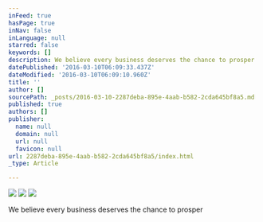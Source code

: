 ```yaml
---
inFeed: true
hasPage: true
inNav: false
inLanguage: null
starred: false
keywords: []
description: We believe every business deserves the chance to prosper
datePublished: '2016-03-10T06:09:33.437Z'
dateModified: '2016-03-10T06:09:10.960Z'
title: ''
author: []
sourcePath: _posts/2016-03-10-2287deba-895e-4aab-b582-2cda645bf8a5.md
published: true
authors: []
publisher:
  name: null
  domain: null
  url: null
  favicon: null
url: 2287deba-895e-4aab-b582-2cda645bf8a5/index.html
_type: Article

---
```

![](https://the-grid-user-content.s3-us-west-2.amazonaws.com/70d9fd37-c8d6-4db9-b5b6-a3a258287d95.jpg)
![](https://the-grid-user-content.s3-us-west-2.amazonaws.com/b1cc4044-dbf3-4f69-8ed2-34e103a3ca45.jpg)
![](https://the-grid-user-content.s3-us-west-2.amazonaws.com/55853021-9ff2-4dec-8385-d5e79257873c.jpg)

We believe every business deserves the chance to prosper